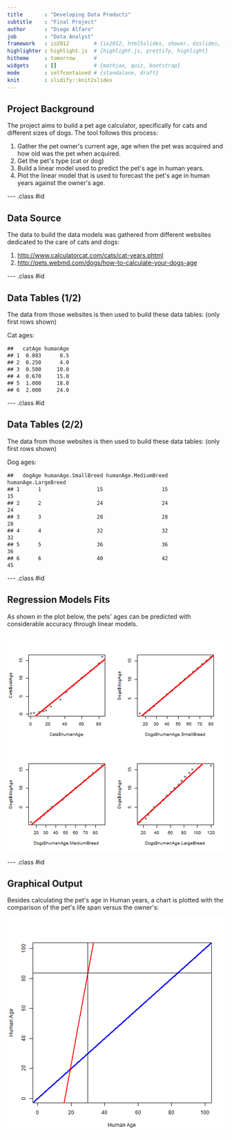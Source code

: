 ```yaml
---
title       : "Developing Data Products"
subtitle    : "Final Project"
author      : "Diego Alfaro"
job         : "Data Analyst"
framework   : io2012        # {io2012, html5slides, shower, dzslides, ...}
highlighter : highlight.js  # {highlight.js, prettify, highlight}
hitheme     : tomorrow      # 
widgets     : []            # {mathjax, quiz, bootstrap}
mode        : selfcontained # {standalone, draft}
knit        : slidify::knit2slides
---
```


## Project Background

The project aims to build a pet age calculator, specifically for cats and different sizes of dogs. The tool follows this process:

1. Gather the pet owner's current age, age when the pet was acquired and how old was the pet when acquired. 
2. Get the pet's type (cat or dog)
3. Build a linear model used to predict the pet's age in human years.
4. Plot the linear model that is used to forecast the pet's age in human years against the owner's age.

--- .class #id 

## Data Source

The data to build the data models was gathered from different websites dedicated to the care of cats and dogs:

1. http://www.calculatorcat.com/cats/cat-years.phtml
2. http://pets.webmd.com/dogs/how-to-calculate-your-dogs-age

--- .class #id 

## Data Tables (1/2)

The data from those websites is then used to build these data tables: (only first rows shown)

Cat ages:


```
##   catAge humanAge
## 1  0.083      0.5
## 2  0.250      4.0
## 3  0.500     10.0
## 4  0.670     15.0
## 5  1.000     18.0
## 6  2.000     24.0
```

--- .class #id 

## Data Tables (2/2)

The data from those websites is then used to build these data tables: (only first rows shown)

Dog ages:


```
##   dogAge humanAge.SmallBreed humanAge.MediumBreed humanAge.LargeBreed
## 1      1                  15                   15                  15
## 2      2                  24                   24                  24
## 3      3                  28                   28                  28
## 4      4                  32                   32                  32
## 5      5                  36                   36                  36
## 6      6                  40                   42                  45
```

--- .class #id 

## Regression Models Fits

As shown in the plot below, the pets' ages can be predicted with considerable accuracy through linear models.

![plot of chunk unnamed-chunk-3](assets/fig/unnamed-chunk-3-1.png) 

--- .class #id 

## Graphical Output

Besides calculating the pet's age in Human years, a chart is plotted with the comparison of the pet's life span versus the owner's:

![plot of chunk unnamed-chunk-4](assets/fig/unnamed-chunk-4-1.png) 
